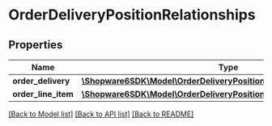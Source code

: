 # OrderDeliveryPositionRelationships

## Properties
Name | Type | Description | Notes
------------ | ------------- | ------------- | -------------
**order_delivery** | [**\Shopware6SDK\Model\OrderDeliveryPositionRelationshipsOrderDelivery**](OrderDeliveryPositionRelationshipsOrderDelivery.md) |  | [optional] 
**order_line_item** | [**\Shopware6SDK\Model\OrderDeliveryPositionRelationshipsOrderLineItem**](OrderDeliveryPositionRelationshipsOrderLineItem.md) |  | [optional] 

[[Back to Model list]](../../README.md#documentation-for-models) [[Back to API list]](../../README.md#documentation-for-api-endpoints) [[Back to README]](../../README.md)

